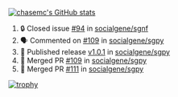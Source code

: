 [![chasemc's GitHub stats](https://github-readme-stats.vercel.app/api?username=chasemc)](https://github.com/anuraghazra/github-readme-stats)


<!--START_SECTION:activity-->
1. 🔒 Closed issue [#94](https://github.com/socialgene/sgnf/issues/94) in [socialgene/sgnf](https://github.com/socialgene/sgnf)
2. 🗣 Commented on [#109](https://github.com/socialgene/sgpy/pull/109#issuecomment-2285145591) in [socialgene/sgpy](https://github.com/socialgene/sgpy)
3. 🚀 Published release [v1.0.1](https://github.com/socialgene/sgpy/releases/tag/v1.0.1) in [socialgene/sgpy](https://github.com/socialgene/sgpy)
4. 🎉 Merged PR [#109](https://github.com/socialgene/sgpy/pull/109) in [socialgene/sgpy](https://github.com/socialgene/sgpy)
5. 🎉 Merged PR [#111](https://github.com/socialgene/sgpy/pull/111) in [socialgene/sgpy](https://github.com/socialgene/sgpy)
<!--END_SECTION:activity-->
[![trophy](https://github-profile-trophy.vercel.app/?username=chasemc)](https://github.com/ryo-ma/github-profile-trophy)

